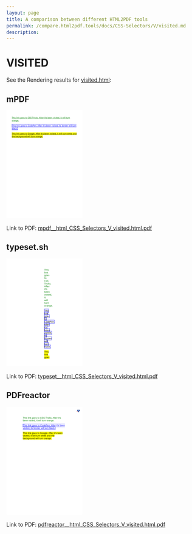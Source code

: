 ```yaml
---
layout: page
title: A comparison between different HTML2PDF tools
permalink: /compare.html2pdf.tools/docs/CSS-Selectors/V/visited.md
description: 
---
```


# VISITED

See the Rendering results for [visited.html](/html/CSS%20Selectors/V/visited.html):

## mPDF
![](mpdf__html_CSS_Selectors_V_visited.html.png) 

Link to PDF: [mpdf__html_CSS_Selectors_V_visited.html.pdf](mpdf__html_CSS_Selectors_V_visited.html.pdf)

## typeset.sh
![](typeset__html_CSS_Selectors_V_visited.html.png) 

Link to PDF: [typeset__html_CSS_Selectors_V_visited.html.pdf](typeset__html_CSS_Selectors_V_visited.html.pdf)

## PDFreactor
![](pdfreactor__html_CSS_Selectors_V_visited.html.png) 

Link to PDF: [pdfreactor__html_CSS_Selectors_V_visited.html.pdf](pdfreactor__html_CSS_Selectors_V_visited.html.pdf)

